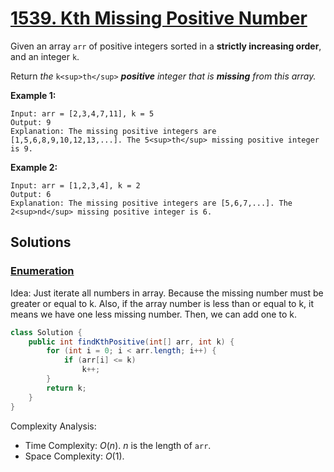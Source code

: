 # [1539. Kth Missing Positive Number](https://leetcode.com/problems/kth-missing-positive-number/)

Given an array `arr` of positive integers sorted in a **strictly increasing order**, and an integer `k`.

Return _the_ `k<sup>th</sup>` _**positive** integer that is **missing** from this array._

**Example 1:**

```
Input: arr = [2,3,4,7,11], k = 5
Output: 9
Explanation: The missing positive integers are [1,5,6,8,9,10,12,13,...]. The 5<sup>th</sup> missing positive integer is 9.
```

**Example 2:**

```
Input: arr = [1,2,3,4], k = 2
Output: 6
Explanation: The missing positive integers are [5,6,7,...]. The 2<sup>nd</sup> missing positive integer is 6.
```

## Solutions
### [Enumeration](KthMissingPositiveNumber.java)

Idea: Just iterate all numbers in array. Because the missing number must be greater or equal to k. Also, if the array number is less than or equal to k, it means we have one less missing number. Then, we can add one to k.

```java
class Solution {
    public int findKthPositive(int[] arr, int k) {
        for (int i = 0; i < arr.length; i++) {
            if (arr[i] <= k)
                k++;
        }
        return k;
    }
}
```

Complexity Analysis:

- Time Complexity: $O(n)$. $n$ is the length of `arr`.
- Space Complexity: $O(1)$.
